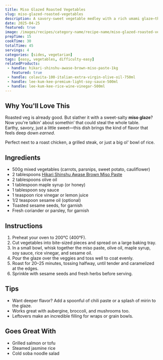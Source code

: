 ```yaml
---
title: Miso Glazed Roasted Vegetables
slug: miso-glazed-roasted-vegetables
description: A savory-sweet vegetable medley with a rich umami glaze—the perfect side dish that might just steal the show.
date: 2025-04-25
featured: true
image: /images/recipes/category-name/recipe-name/miso-glazed-roasted-vegetables.png
prepTime: 15
cookTime: 30
totalTime: 45
servings: 4
categories: [sides, vegetarian]
tags: [easy, vegetables, difficulty-easy]
relatedProducts: 
 - handle: hikari-shinshu-awase-brown-miso-paste-1kg
   featured: true
 - handle: colavita-100-italian-extra-virgin-olive-oil-750ml
 - handle: lee-kum-kee-premium-light-soy-sauce-500ml
 - handle: lee-kum-kee-rice-wine-vinegar-500ml
---
```


## Why You'll Love This

Roasted veg is already good. But slather it with a sweet-salty **miso glaze**?  
Now you're talkin' about somethin’ that could steal the whole table.  
Earthy, savory, just a little sweet—this dish brings the kind of flavor that feels deep down *earned*.

Perfect next to a roast chicken, a grilled steak, or just a big ol' bowl of rice.

## Ingredients

- 500g mixed vegetables (carrots, parsnips, sweet potato, cauliflower)  
- 2 tablespoons [Hikari Shinshu Awase Brown Miso Paste](https://www.thechefstoreuk.com/products/hikari-shinshu-awase-brown-miso-paste-1kg)  
- 2 tablespoons olive oil  
- 1 tablespoon maple syrup (or honey)  
- 1 tablespoon soy sauce  
- 1 teaspoon rice vinegar or lemon juice  
- 1/2 teaspoon sesame oil (optional)  
- Toasted sesame seeds, for garnish  
- Fresh coriander or parsley, for garnish  

## Instructions

1. Preheat your oven to 200°C (400°F).
2. Cut vegetables into bite-sized pieces and spread on a large baking tray.
3. In a small bowl, whisk together the miso paste, olive oil, maple syrup, soy sauce, rice vinegar, and sesame oil.
4. Pour the glaze over the veggies and toss well to coat evenly.
5. Roast for 20–25 minutes, tossing halfway, until tender and caramelized at the edges.
6. Sprinkle with sesame seeds and fresh herbs before serving.

## Tips

- Want deeper flavor? Add a spoonful of chili paste or a splash of mirin to the glaze.
- Works great with aubergine, broccoli, and mushrooms too.
- Leftovers make an incredible filling for wraps or grain bowls.

## Goes Great With

- Grilled salmon or tofu  
- Steamed jasmine rice  
- Cold soba noodle salad
